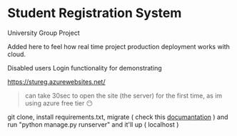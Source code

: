 # Student Registration System

University Group Project

Added here to feel how real time project production deployment works with cloud.

Disabled users Login functionality for demonstrating

https://stureg.azurewebsites.net/ 

>can take 30sec to open the site (the server) for the first time, as im using azure free tier :no_mouth:


git clone, install requirements.txt, migrate ( check this [documantation]  ) and run "python manage.py runserver" and it'll up ( localhost )

[documantation]: https://docs.djangoproject.com/en/3.1/intro/tutorial01/#the-development-server
